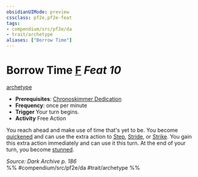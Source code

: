 ```yaml
---
obsidianUIMode: preview
cssclass: pf2e,pf2e-feat
tags:
- compendium/src/pf2e/da
- trait/archetype
aliases: ["Borrow Time"]
---
```

# Borrow Time  [F](rules/core-rulebook/chapter-9-playing-the-game.md#Actions "Free Action") *Feat 10*  
[archetype](rules/traits/archetype.md)  

- **Prerequisites**: [Chronoskimmer Dedication](compendium/feats/chronoskimmer-dedication-da.md)
- **Frequency**: once per minute
- **Trigger** Your turn begins.
- **Activity** Free Action

You reach ahead and make use of time that's yet to be. You become [quickened](rules/conditions.md#Quickened) and can use the extra action to [Step](rules/actions/step.md), [Stride](rules/actions/stride.md), or [Strike](rules/actions/strike.md). You gain this extra action immediately and can use it this turn. At the end of your turn, you become [stunned](rules/conditions.md#Stunned).

*Source: Dark Archive p. 186*  
%% #compendium/src/pf2e/da #trait/archetype %%